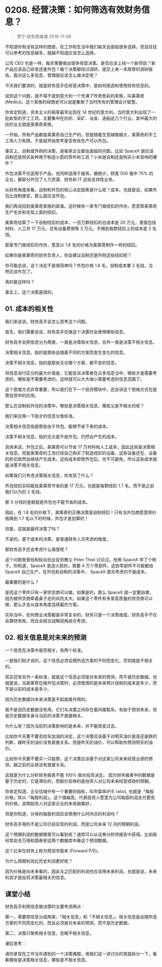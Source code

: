 # 0208. 经营决策：如何筛选有效财务信息？
> 贾宁·财务思维课
2018-11-08

不知道你有没有这样的困惑，在工作和生活中我们每天会面临很多选择，而且往往可以参考的信息越多，就越不知道应该怎么选择。

公司 CEO 也是一样，每天需要做出很多经营决策。是否应该上线一个新项目？新产品应该自己研发还是外包？每个决策都经过调研，提交上来一本厚厚的调研报告。面对这么多信息，管理层应该怎么做决定呢？

今天我们要讲的，就是财务高手在经营决策中，是如何挑选和使用财务信息的。

说到这个问题，就不得不提到意大利一个充满了传奇色彩的家族，叫美第奇(Medici)。这个家族的经商史可以说是集聚了当时所有的管理会计智慧。

你肯定知道，资本主义的萌芽最早出现在 14 世纪的意大利。当时意大利出现了一批新型的手工工场，主要集中在纺织、采矿、冶金、造船这几个行业。其中最大的纺织业主就是美第奇家族。

一开始，所有产品都是美第奇自己生产的。但是随着生意越做越大，美第奇的手工工场人力有限，于是就开始思考是否有些生产可以外包。

事实上，自制或外购的决策，是每家企业都会面临的问题。比如 SpaceX 是应该自制还是购买各种用于制造火箭的零件和工具？小米是自制还是购买小米音响的硬件？

外包决策不仅适用于产品，也同样适用于服务。据统计，财富 500 强中 75% 的企业，都部分外包了人力资源、财务和 IT 这些支持性业务。

从财务角度来看，自制和外包的核心决定因素是什么呢？成本。也就是说，如果外包比自制便宜，那么就应该外包。

我们再说回到美第奇家族的故事。这时候有一家专门做纽扣的作坊，愿意帮美第奇生产毛衣和毛毯上面的纽扣。

美第奇估算了一下自制纽扣的成本，一百万颗纽扣的总成本是 20 万元，里面包括材料、人工共 17 万元，还有设备费用等 3 万元。平摊到每颗纽扣上的成本是 2 毛钱。

那家专门做纽扣的作坊，愿意以 1.8 毛的价格为美第奇制作一样的纽扣。

如果你是美第奇的财务负责人，你会建议自制还是外购这些纽扣呢？

你可能会说，这个决定不是很简单吗？外包价格 1.8 毛，自制成本要 2 毛钱，当然应该外包了。

真的是这样吗？

事实上，这个决策是错的。

## 01. 成本的相关性

我们来说说，财务高手会怎么思考这个问题。

首先，我们需要说说，财务高手在做这个决策时会使用哪些信息。

财务高手会把信息分为两类，一类是决策相关信息，另外一类是决策不相关信息。

决策相关信息，指的是那些会随着不同的方案而发生变化的信息。

决策不相关信息，指的是那些无论哪个方案，都不变的信息。

将信息进行区分的最大价值是，它能告诉决策者在众多信息当中，哪些才是需要考虑的，哪些是不需要考虑的，这样就可以大大缩小需要考虑的信息范围了。

这个思维方式非常重要，所以我们在下一个投资模块中，还会讲这个思维方式在股票投资中的应用。

那么在自制和外包的决策中，哪些是决策相关信息，哪些又是不相关的呢？

我们来应用一下刚才的信息分类标准。

决策相关信息指是那些由于外包，能够节省下来的成本。

决策不相关信息，指的无论是不是外包，仍然会产生的成本。

具体来说，外包之后，美第奇可以节省 17 万材料和人工成本，因此这些是决策相关信息。但是美第奇的工场已经自己购买了制造纽扣的设备，这些设备还在，设备的折旧依然会继续产生成本。这些成本即使外包后，也不可避免，所以这些成本就是决策不相关信息。

如果我们只考虑决策相关信息，你发现了什么？

外包纽扣实际能给美第奇节省的是 17 万元，也就是每颗纽扣 1.7 毛，而不是之前我们以为的 2 毛钱。

那 3 分钱的差额就是外包也不能节省的成本。

因此，在 1.8 毛的价格下，美第奇的正确决策是自制纽扣！只有当外包商愿意把价格降到 1.7 毛以下的时候，外包才是划算的！

但是，这就是最终决策了吗？

不是的。基于成本的决策，是普通财务人员考虑的维度。

那财务高手还会考虑什么维度呢？

这个问题我曾经和硅谷创业投资教父 Peter Thiel 讨论过。他用 SpaceX 举了个例子。你知道，SpaceX 是造火箭的，需要 4 万个零部件，这些零部件不可能都由 SpaceX 自己生产。在外包和自制的决策中， SpaceX 首先考虑的不是成本。

最重要的是什么？

是否这个零件只有一家供货商可以做。如果是的，那么 SpaceX 就一定要自建，因为被供货商牵着鼻子走的风险太大。如果这个零件有多家高质量的供货商可以做，那么才会从成本角度选择最优方案。

实际当中，任何商业决策都是非常复杂的，财务只是一个决策维度。财务高手不仅会算财务账，而且会结合战略视角综合考虑。

## 02. 相关信息是对未来的预测

一个信息在决策中是否相关，有两个标准。

一是我们刚才说的，这个信息必须会随所选方案的不同而变化，否则就是不相关的。

其实还有另外一条标准，就是这个信息必须是对未来的预测，而不是历史数据。也就是说，当美第奇在做外包决策时，必须使用的是未来预计自制的成本是多少，而不是以前的成本是多少。

因为历史数据对未来决策是不起直接作用的。

我不是说历史数据没有用，它们与决策之间存在着间接联系，有助于预测未来，但是历史数据本身与当前的决策不直接相关。

为什么呢？因为当前的决策影响的是未来，并不能改变过去。

比如你今天要不要去给车加油的决定，这个决策应该基于对明天油价是涨还是跌的判断，跟昨天的油价没有直接关系。但是昨天的油价，可以帮助你预测明天的油价。

比如你今天要不要买一只股票，这个决策应该基于对这家公司未来经营业绩的预测，跟之前的业绩没有直接关系。

这就是为什么分析财务报表不能 100% 做对投资决定。 因为财务报表中的数据是基于历史的，它是滞后的，而股价反映的是投资人对公司未来经营绩效的预期。

你肯定知道，企业估值中有一个重要的指标，叫市盈率(P/E ratio), 也就是「每股价格」除以「每股利润」。这个值越高，代表投资人愿意为公司每股利润支付更高的价格，说明投资人对这家企业的未来越看好。

但是你知道，分母的每股利润应该使用什么时间点的利润吗？

财务高手用的不是公司已经实现的利润，而是公司未来 12 月的预期利润。

这个预期利润的数据哪里可以看到呢？通常可以从证券分析师报告中获得。比如我经常会去万得和国泰安这两个数据库中看这个预测数据。

这个比率在财务上称为预测市盈率 (Forward P/E)。

为什么预期利润比历史利润更好呢？

因为价格是向未来看的，因此与之匹配的利润也应该用未来利润，也就是说，未来利润才是投资决策最相关的信息。

## 课堂小结

财务高手利用信息做决策时主要考虑两点：

第一，需要把信息分成两类，「相关信息」和「不相关信息」。相关信息是会随所选方案的不同而变化的，而且必须是对未来的预测，而不是历史数据。

第二，决策只聚焦相关信息，忽略不相关信息。

课后思考：

请你拿现在工作当中遇到的一个决策难题，用我们这一讲讨论的思路拆分一下，看看哪些是决策相关信息，哪些是不相关信息。
